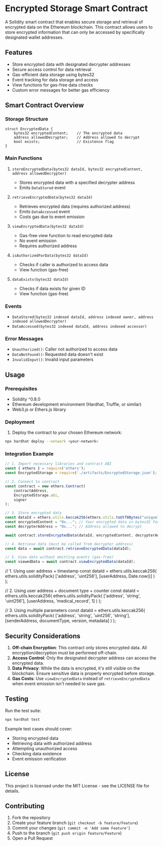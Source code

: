 # Encrypted Storage Smart Contract

A Solidity smart contract that enables secure storage and retrieval of encrypted data on the Ethereum blockchain. This contract allows users to store encrypted information that can only be accessed by specifically designated wallet addresses.

## Features

- Store encrypted data with designated decrypter addresses
- Secure access control for data retrieval
- Gas-efficient data storage using bytes32
- Event tracking for data storage and access
- View functions for gas-free data checks
- Custom error messages for better gas efficiency

## Smart Contract Overview

### Storage Structure

```solidity
struct EncryptedData {
    bytes32 encryptedContent;    // The encrypted data
    address allowedDecrypter;    // Address allowed to decrypt
    bool exists;                 // Existence flag
}
```

### Main Functions

1. `storeEncryptedData(bytes32 dataId, bytes32 encryptedContent, address allowedDecrypter)`
   - Stores encrypted data with a specified decrypter address
   - Emits `DataStored` event

2. `retrieveEncryptedData(bytes32 dataId)`
   - Retrieves encrypted data (requires authorized address)
   - Emits `DataAccessed` event
   - Costs gas due to event emission

3. `viewEncryptedData(bytes32 dataId)`
   - Gas-free view function to read encrypted data
   - No event emission
   - Requires authorized address

4. `isAuthorizedForData(bytes32 dataId)`
   - Checks if caller is authorized to access data
   - View function (gas-free)

5. `dataExists(bytes32 dataId)`
   - Checks if data exists for given ID
   - View function (gas-free)

### Events

- `DataStored(bytes32 indexed dataId, address indexed owner, address indexed allowedDecrypter)`
- `DataAccessed(bytes32 indexed dataId, address indexed accessor)`

### Error Messages

- `Unauthorized()`: Caller not authorized to access data
- `DataNotFound()`: Requested data doesn't exist
- `InvalidInput()`: Invalid input parameters

## Usage

### Prerequisites

- Solidity ^0.8.0
- Ethereum development environment (Hardhat, Truffle, or similar)
- Web3.js or Ethers.js library

### Deployment

1. Deploy the contract to your chosen Ethereum network:
```bash
npx hardhat deploy --network <your-network>
```

### Integration Example

```javascript
// 1. Import necessary libraries and contract ABI
const { ethers } = require('ethers');
const EncryptedStorage = require('./artifacts/EncryptedStorage.json');

// 2. Connect to contract
const contract = new ethers.Contract(
    contractAddress,
    EncryptedStorage.abi,
    signer
);

// 3. Store encrypted data
const dataId = ethers.utils.keccak256(ethers.utils.toUtf8Bytes("uniqueIdentifier"));
const encryptedContent = "0x..."; // Your encrypted data in bytes32 format
const decrypterAddress = "0x..."; // Address allowed to decrypt

await contract.storeEncryptedData(dataId, encryptedContent, decrypterAddress);

// 4. Retrieve data (must be called from decrypter address)
const data = await contract.retrieveEncryptedData(dataId);

// 5. View data without emitting events (gas-free)
const viewedData = await contract.viewEncryptedData(dataId);
```

// 1. Using user address + timestamp
const dataId = ethers.utils.keccak256(
    ethers.utils.solidityPack(
        ['address', 'uint256'],
        [userAddress, Date.now()]
    )
);

// 2. Using user address + document type + counter
const dataId = ethers.utils.keccak256(
    ethers.utils.solidityPack(
        ['address', 'string', 'uint256'],
        [userAddress, 'medical_record', 1]
    )
);

// 3. Using multiple parameters
const dataId = ethers.utils.keccak256(
    ethers.utils.solidityPack(
        ['address', 'string', 'uint256', 'string'],
        [senderAddress, documentType, version, metadata]
    )
);

## Security Considerations

1. **Off-chain Encryption**: This contract only stores encrypted data. All encryption/decryption must be performed off-chain.
2. **Access Control**: Only the designated decrypter address can access the encrypted data.
3. **Data Privacy**: While the data is encrypted, it's still visible on the blockchain. Ensure sensitive data is properly encrypted before storage.
4. **Gas Costs**: Use `viewEncryptedData` instead of `retrieveEncryptedData` when event emission isn't needed to save gas.

## Testing

Run the test suite:
```bash
npx hardhat test
```

Example test cases should cover:
- Storing encrypted data
- Retrieving data with authorized address
- Attempting unauthorized access
- Checking data existence
- Event emission verification

## License

This project is licensed under the MIT License - see the LICENSE file for details.

## Contributing

1. Fork the repository
2. Create your feature branch (`git checkout -b feature/Feature`)
3. Commit your changes (`git commit -m 'Add some Feature'`)
4. Push to the branch (`git push origin feature/Feature`)
5. Open a Pull Request

